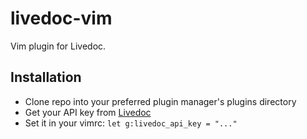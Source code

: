 # livedoc-vim

Vim plugin for Livedoc.

## Installation

* Clone repo into your preferred plugin manager's plugins directory
* Get your API key from [Livedoc](https://app.livedoc.ai/)
* Set it in your vimrc: `let g:livedoc_api_key = "..."`
